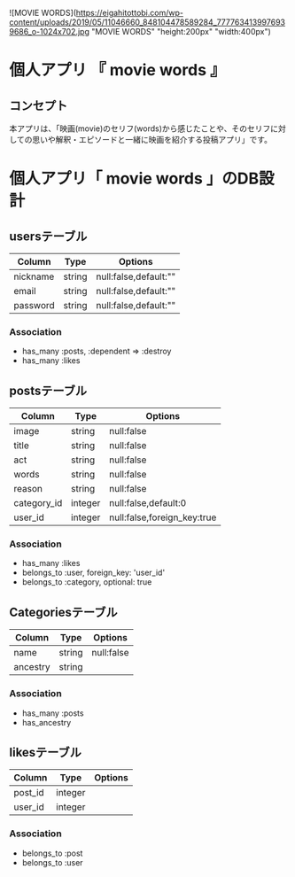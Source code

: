 ![MOVIE WORDS](https://eigahitottobi.com/wp-content/uploads/2019/05/11046660_848104478589284_7777634139976939686_o-1024x702.jpg "MOVIE WORDS" "height:200px" "width:400px")
# 個人アプリ  『 movie words 』
## コンセプト
本アプリは、「映画(movie)のセリフ(words)から感じたことや、そのセリフに対しての思いや解釈・エピソードと一緒に映画を紹介する投稿アプリ」です。








# 個人アプリ「 movie words 」のDB設計
## usersテーブル
|Column|Type|Options|
|------|----|-------|
|nickname|string|null:false,default:""|
|email|string|null:false,default:""|
|password|string|null:false,default:""|
### Association
- has_many :posts, :dependent => :destroy
- has_many :likes

## postsテーブル
|Column|Type|Options|
|------|----|-------|
|image|string|null:false|
|title|string|null:false|
|act|string|null:false|
|words|string|null:false|
|reason|string|null:false|
|category_id|integer|null:false,default:0|
|user_id|integer|null:false,foreign_key:true|
### Association
- has_many :likes
- belongs_to :user, foreign_key: 'user_id'
- belongs_to :category, optional: true

## Categoriesテーブル
|Column|Type|Options|
|------|----|-------|
|name|string|null:false|
|ancestry|string||
### Association
- has_many :posts
- has_ancestry

## likesテーブル
|Column|Type|Options|
|------|----|-------|
|post_id|integer||
|user_id|integer||
### Association
- belongs_to :post
- belongs_to :user
